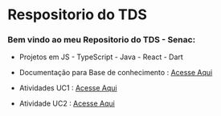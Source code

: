 
# Respositorio do TDS 

### Bem vindo ao meu Repositorio do TDS - Senac:

- Projetos em JS - TypeScript - Java - React - Dart

- Documentação para Base de conhecimento : [Acesse Aqui](https://www.notion.so/BASE-DE-CONHECIMENTO-1f442b2458b480508b66da5afd560743)

- Atividades UC1 : [Acesse Aqui](https://www.notion.so/Atividades-TDS-1f442b2458b480e4a086dfd12c98cf76)

- Atividade UC2 : [Acesse Aqui]()
